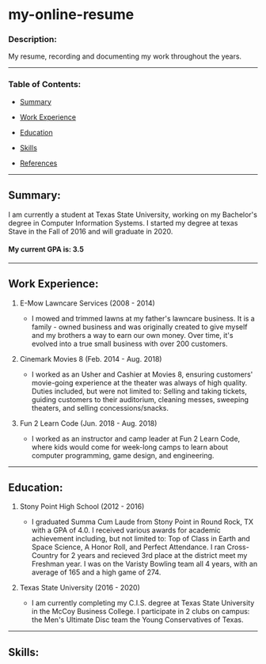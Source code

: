 # my-online-resume

### Description:

My resume, recording and documenting my work throughout the years.

---

### Table of Contents:

* [Summary](https://github.com/EnEmerson/my-online-resume#summary)

* [Work Experience](https://github.com/EnEmerson/my-online-resume#work-experience)

* [Education](https://github.com/EnEmerson/my-online-resume#education)

* [Skills](https://github.com/EnEmerson/my-online-resume#skills)

* [References](https://github.com/EnEmerson/my-online-resume#references)

---

## Summary:

I am currently a student at Texas State University, working on my Bachelor's degree in Computer Information Systems. I started my degree at texas Stave in the Fall of 2016 and will graduate in 2020.

#### My current GPA is: 3.5

---

## Work Experience:

1. E-Mow Lawncare Services (2008 \- 2014)
	* I mowed and trimmed lawns at my father's lawncare business. It is a family \- owned business and was originally created to give myself and my brothers a way to earn our own money. Over time, it's evolved into a true small business with over 200 customers.

2. Cinemark Movies 8 (Feb. 2014 \- Aug. 2018)
	* I worked as an Usher and Cashier at Movies 8, ensuring customers' movie\-going experience at the theater was always of high quality. Duties included, but were not limited to: Selling and taking tickets, guiding customers to their auditorium, cleaning messes, sweeping theaters, and selling concessions/snacks.

3. Fun 2 Learn Code (Jun. 2018 \- Aug. 2018)
	* I worked as an instructor and camp leader at Fun 2 Learn Code, where kids would come for week\-long camps to learn about computer programming, game design, and engineering.

---

## Education:

1. Stony Point High School (2012 \- 2016)
	* I graduated Summa Cum Laude from Stony Point in Round Rock, TX with a GPA of 4.0. I received various awards for academic achievement including, but not limited to: Top of Class in Earth and Space Science, A Honor Roll, and Perfect Attendance. I ran Cross\-Country for 2 years and recieved 3rd place at the district meet my Freshman year. I was on the Varisty Bowling team all 4 years, with an average of 165 and a high game of 274.

2. Texas State University (2016 \- 2020)
	* I am currently completing my C.I.S. degree at Texas State University in the McCoy Business College. I participate in 2 clubs on campus: the Men's Ultimate Disc team the Young Conservatives of Texas.

---

## Skills:



















